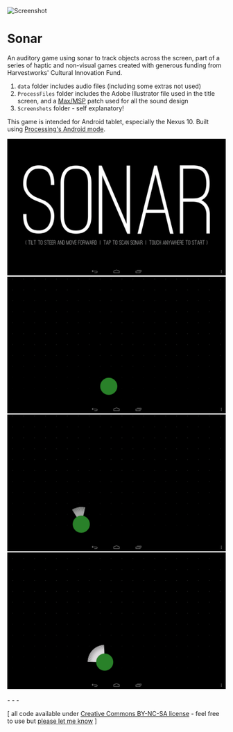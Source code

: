 ![Screenshot](https://raw.github.com/jeffThompson/Sonar/master/Screenshots/Gameplay_02.png)

Sonar
=====

An auditory game using sonar to track objects across the screen, part of a series of haptic and non-visual games created with generous funding from Harvestworks' Cultural Innovation Fund.

1. `data` folder includes audio files (including some extras not used)
2. `ProcessFiles` folder includes the Adobe Illustrator file used in the title screen, and a [Max/MSP](http://cycling74.com) patch used for all the sound design
3. `Screenshots` folder - self explanatory!

This game is intended for Android tablet, especially the Nexus 10. Built using [Processing's Android mode](http://www.processing.org).

![Screenshot](https://github.com/jeffThompson/Sonar/blob/master/Screenshots/TitleScreen.png?raw=true)
![Screenshot](https://github.com/jeffThompson/Sonar/blob/master/Screenshots/Gameplay_00.png?raw=true)
![Screenshot](https://github.com/jeffThompson/Sonar/blob/master/Screenshots/Gameplay_01.png?raw=true)
![Screenshot](https://github.com/jeffThompson/Sonar/blob/master/Screenshots/Gameplay_03.png?raw=true)

\- \- \-

\[ all code available under [Creative Commons BY-NC-SA license](http://creativecommons.org/licenses/by-nc-sa/3.0/) - feel free to use but [please let me know](http://www.jeffreythompson.org) \]
